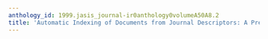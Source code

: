 ```yaml
---
anthology_id: 1999.jasis_journal-ir0anthology0volumeA50A8.2
title: 'Automatic Indexing of Documents from Journal Descriptors: A Preliminary Investigation'
---
```

